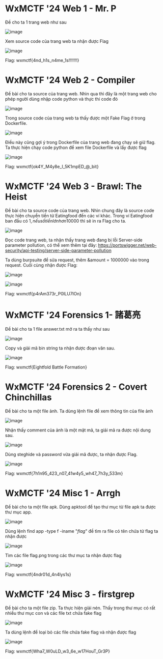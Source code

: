 # WxMCTF '24 Web 1 - Mr. P
Đề cho ta 1 trang web như sau

![image](https://github.com/chinh310503/WxMCTF-2024-Write-Ups/assets/90301956/13635ae5-c9dd-4258-a55f-084f737edd75)

Xem source code của trang web ta nhận được Flag

![image](https://github.com/chinh310503/WxMCTF-2024-Write-Ups/assets/90301956/52b33813-e07c-4d55-829b-42538c239564)

Flag: wxmctf{4nd_h1s_n4me_1s!!!!!!!}

# WxMCTF '24 Web 2 - Compiler

Đề bài cho ta source của trang web. Nhìn qua thì đây là một trang web cho phép người dùng nhập code python và thực thi code đó

![image](https://github.com/chinh310503/WxMCTF-2024-Write-Ups/assets/90301956/99f4f937-fddf-49e0-bf5a-b93a02e9d463)

Trong source code của trang web ta thấy được một Fake Flag ở trong Dockerfile.

![image](https://github.com/chinh310503/WxMCTF-2024-Write-Ups/assets/90301956/ce0846a7-da1e-4d1f-be3b-04a12bb64353)


Điều này cũng gợi ý trong Dockerfile của trang web đang chạy sẽ giữ flag. Ta thực hiện chạy code python để xem file Dockerfile và lấy được flag

![image](https://github.com/chinh310503/WxMCTF-2024-Write-Ups/assets/90301956/11aba097-7c10-4759-8164-18deb2e4d24e)

Flag: wxmctf{ok4Y_M4y8e_I_5K1mpED_@_bit}

# WxMCTF '24 Web 3 - Brawl: The Heist
Đề bài cho ta source code của trang web. Nhìn chung đây là source code thực hiện chuyển tiền từ Eatingfood đến các ví khác. Trong ví Eatingfood ban đầu có 1$, nếu số tiền lớn hơn 10000$ thì sẽ in ra Flag cho ta.

![image](https://github.com/chinh310503/WxMCTF-2024-Write-Ups/assets/90301956/ed958534-cbc2-4675-8957-db4ce29ce21d)

Đọc code trang web, ta nhận thấy trang web đang bị lỗi Server-side parameter pollution, có thể xem thêm tại đây: https://portswigger.net/web-security/api-testing/server-side-parameter-pollution

Ta dùng burpsuite để sửa request, thêm &amount = 1000000 vào trong request. Cuối cùng nhận được Flag:

![image](https://github.com/chinh310503/WxMCTF-2024-Write-Ups/assets/90301956/83e3e128-9c29-4184-9b30-14cb57e54446)

![image](https://github.com/chinh310503/WxMCTF-2024-Write-Ups/assets/90301956/53ca7610-35f7-454b-b3dd-8578393307dc)

Flag: wxmctf{p4rAm373r_P0lLU7IOn}

# WxMCTF '24 Forensics 1- 諸葛亮
Đề bài cho ta 1 file answer.txt mở ra ta thấy như sau

![image](https://github.com/chinh310503/WxMCTF-2024-Write-Ups/assets/90301956/dbcead9f-9fae-49d1-9c4d-6f8e93c4a37b)

Copy và giải mã bin string ta nhận được đoạn văn sau.

![image](https://github.com/chinh310503/WxMCTF-2024-Write-Ups/assets/90301956/6a52e333-19d8-4ceb-85f4-9c170f9f0ab8)

Flag: wxmctf{Eightfold Battle Formation}

# WxMCTF '24 Forensics 2 - Covert Chinchillas
Đề bài cho ta một file ảnh. Ta dùng lệnh file để xem thông tin của file ảnh

![image](https://github.com/chinh310503/WxMCTF-2024-Write-Ups/assets/90301956/0d463f63-22c9-48bb-b9b9-226c370c52ab)

Nhận thấy comment của ảnh là một mật mã, ta giải mã ra được nội dung sau.

![image](https://github.com/chinh310503/WxMCTF-2024-Write-Ups/assets/90301956/5fe2e3fa-a51d-4ae4-8f7a-b93c30be0c68)

Dùng steghide và password vừa giải mã được, ta nhận được Flag.

![image](https://github.com/chinh310503/WxMCTF-2024-Write-Ups/assets/90301956/a8c141b1-f1f2-4985-90ac-727d76f6f99f)

Flag: wxmctf{7h1n95_423_n07_41w4y5_wh47_7h3y_533m}

# WxMCTF '24 Misc 1 - Arrgh 
Đề bài cho ta một file apk. Dùng apktool để tạo thư mục từ file apk ta được thư mục app.

![image](https://github.com/chinh310503/WxMCTF-2024-Write-Ups/assets/90301956/bfaedd4e-dfc6-4bc0-b585-12376f537c8d)

Dùng lệnh find app -type f -iname "*flag*" đề tìm ra file có tên chứa từ flag ta nhận được

![image](https://github.com/chinh310503/WxMCTF-2024-Write-Ups/assets/90301956/8f724281-4805-4083-83a3-3360fe41bc9b)

Tìm các file flag.png trong các thư mục ta nhận được flag

![image](https://github.com/chinh310503/WxMCTF-2024-Write-Ups/assets/90301956/4bd87efa-b5cf-45e6-9193-3be765af1f04)

Flag: wxmctf{4ndr01d_4n4lys1s}

# WxMCTF '24 Misc 3 - firstgrep 
Đề bài cho ta một file zip. Ta thực hiện giải nén. Thấy trong thư mục có rất nhiều thư mục con và các file txt chứa fake flag

![image](https://github.com/chinh310503/WxMCTF-2024-Write-Ups/assets/90301956/3b7556a2-dce1-41d7-8e36-01cb92e91b42)

Ta dùng lệnh để loại bỏ các file chứa fake flag và nhận được flag

![image](https://github.com/chinh310503/WxMCTF-2024-Write-Ups/assets/90301956/67532bcb-20aa-4a81-84b2-8eedd895e61b)

Flag: wxmctf{Wha7_W0uLD_w3_6e_w17HouT_Gr3P}





















